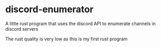 # discord-enumerator

A little rust program that uses the discord API to enumerate channels in discord servers

The rust quality is very low as this is my first rust program
